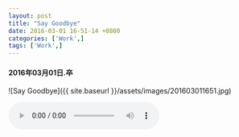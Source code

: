 ```yaml
---
layout: post
title: "Say Goodbye"
date: 2016-03-01 16-51-14 +0800
categories: ['Work',]
tags: ['Work',]
---
```

#### 2016年03月01日.卒

![Say Goodbye]({{ site.baseurl }}/assets/images/201603011651.jpg)

<audio controls autoplay loop>
  <source src="http://audio.xmcdn.com/group12/M08/1D/B7/wKgDW1V5DJPRIyOlACvjAZAdmlg907.m4a" type="audio/mpeg">
Your browser does not support the audio element.
</audio>
